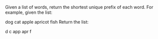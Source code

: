 Given a list of words, return the shortest unique prefix of each word. For example, given the list:

dog
cat
apple
apricot
fish
Return the list:

d
c
app
apr
f
